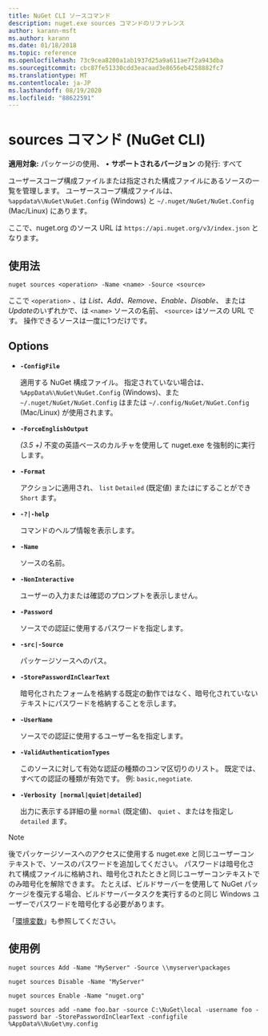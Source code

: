 ```yaml
---
title: NuGet CLI ソースコマンド
description: nuget.exe sources コマンドのリファレンス
author: karann-msft
ms.author: karann
ms.date: 01/18/2018
ms.topic: reference
ms.openlocfilehash: 73c9cea8200a1ab1937d25a9a611ae7f2a943dba
ms.sourcegitcommit: cbc87fe51330cdd3eacaad3e8656eb4258882fc7
ms.translationtype: MT
ms.contentlocale: ja-JP
ms.lasthandoff: 08/19/2020
ms.locfileid: "88622591"
---
```

# <a name="sources-command-nuget-cli"></a>sources コマンド (NuGet CLI)

**適用対象:** パッケージの使用、 &bullet; **サポートされるバージョン** の発行: すべて

ユーザースコープ構成ファイルまたは指定された構成ファイルにあるソースの一覧を管理します。 ユーザースコープ構成ファイルは、 `%appdata%\NuGet\NuGet.Config` (Windows) と `~/.nuget/NuGet/NuGet.Config` (Mac/Linux) にあります。

ここで、nuget.org のソース URL は `https://api.nuget.org/v3/index.json` となります。

## <a name="usage"></a>使用法

```cli
nuget sources <operation> -Name <name> -Source <source>
```

ここで `<operation>` 、は *List、Add、Remove、Enable、Disable、* または *Update*のいずれかで、は `<name>` ソースの名前、 `<source>` はソースの URL です。 操作できるソースは一度に1つだけです。

## <a name="options"></a>Options

- **`-ConfigFile`**

  適用する NuGet 構成ファイル。 指定されていない場合は、 `%AppData%\NuGet\NuGet.Config` (Windows)、また `~/.nuget/NuGet/NuGet.Config` はまたは `~/.config/NuGet/NuGet.Config` (Mac/Linux) が使用されます。

- **`-ForceEnglishOutput`**

  *(3.5 +)* 不変の英語ベースのカルチャを使用して nuget.exe を強制的に実行します。

- **`-Format`**

  アクションに適用され、 `list` `Detailed` (既定値) またはにすることができ `Short` ます。

- **`-?|-help`**

  コマンドのヘルプ情報を表示します。

- **`-Name`**

  ソースの名前。

- **`-NonInteractive`**

  ユーザーの入力または確認のプロンプトを表示しません。

- **`-Password`**

  ソースでの認証に使用するパスワードを指定します。

- **`-src|-Source`**

  パッケージソースへのパス。

- **`-StorePasswordInClearText`**

  暗号化されたフォームを格納する既定の動作ではなく、暗号化されていないテキストにパスワードを格納することを示します。

- **`-UserName`**

  ソースでの認証に使用するユーザー名を指定します。

- **`-ValidAuthenticationTypes`**

  このソースに対して有効な認証の種類のコンマ区切りのリスト。 既定では、すべての認証の種類が有効です。 例: `basic,negotiate`.

- **`-Verbosity [normal|quiet|detailed]`**

  出力に表示する詳細の量 `normal` (既定値)、 `quiet` 、またはを指定し `detailed` ます。

> [!Note]
> 後でパッケージソースへのアクセスに使用する nuget.exe と同じユーザーコンテキストで、ソースのパスワードを追加してください。 パスワードは暗号化されて構成ファイルに格納され、暗号化されたときと同じユーザーコンテキストでのみ暗号化を解除できます。 たとえば、ビルドサーバーを使用して NuGet パッケージを復元する場合、ビルドサーバータスクを実行するのと同じ Windows ユーザーでパスワードを暗号化する必要があります。

「[環境変数](cli-ref-environment-variables.md)」も参照してください。

## <a name="examples"></a>使用例

```cli
nuget sources Add -Name "MyServer" -Source \\myserver\packages

nuget sources Disable -Name "MyServer"

nuget sources Enable -Name "nuget.org"

nuget sources add -name foo.bar -source C:\NuGet\local -username foo -password bar -StorePasswordInClearText -configfile %AppData%\NuGet\my.config
```
